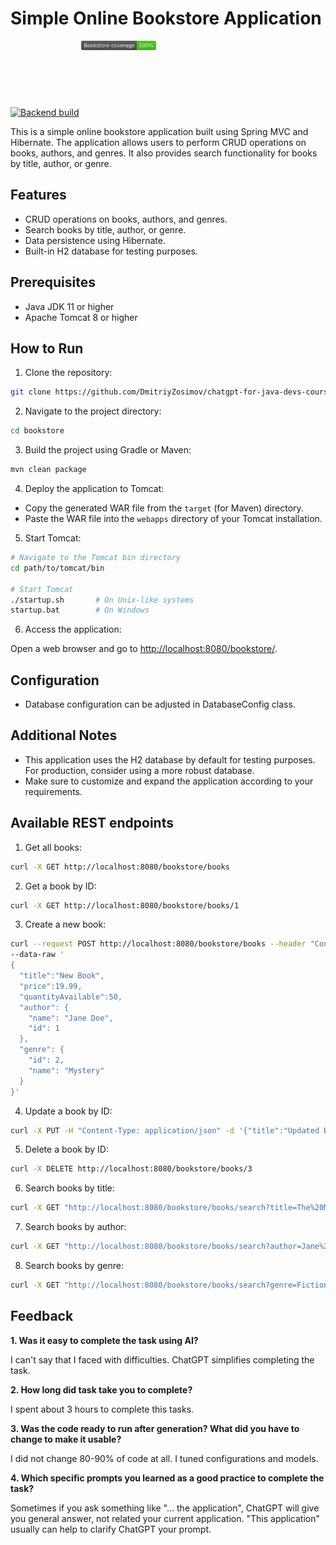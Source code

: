 # Simple Online Bookstore Application

[![Backend build](https://github.com/DmitriyZosimov/chatgpt-for-java-devs-course/actions/workflows/build.yaml/badge.svg)](https://github.com/DmitriyZosimov/chatgpt-for-java-devs-course/actions/workflows/build.yaml)
<svg fill="none" viewBox="0 0 120 120" width="120" height="120" xmlns="http://www.w3.org/2000/svg">
    <foreignObject width="100%" height="100%">
        <div xmlns="http://www.w3.org/1999/xhtml">
            <img alt="Coverage" src="https://github.com/DmitriyZosimov/chatgpt-for-java-devs-course/blob/master/.github/badges/task1-md-coverage.svg"/>
        </div>
    </foreignObject>
</svg>

This is a simple online bookstore application built using Spring MVC and Hibernate. The application allows users to perform CRUD operations on books, authors, and genres. It also provides search functionality for books by title, author, or genre.

## Features

- CRUD operations on books, authors, and genres.
- Search books by title, author, or genre.
- Data persistence using Hibernate.
- Built-in H2 database for testing purposes.

## Prerequisites

- Java JDK 11 or higher
- Apache Tomcat 8 or higher

## How to Run

1. Clone the repository:

```bash
git clone https://github.com/DmitriyZosimov/chatgpt-for-java-devs-course.git
```

2. Navigate to the project directory:

```bash
cd bookstore
```

3. Build the project using Gradle or Maven:

```bash
mvn clean package
```

4. Deploy the application to Tomcat:

- Copy the generated WAR file from the `target` (for Maven) directory.
- Paste the WAR file into the `webapps` directory of your Tomcat installation.

5. Start Tomcat:

```bash
# Navigate to the Tomcat bin directory
cd path/to/tomcat/bin

# Start Tomcat
./startup.sh       # On Unix-like systems
startup.bat        # On Windows
```

6. Access the application:

Open a web browser and go to [http://localhost:8080/bookstore/](http://localhost:8080/bookstore/).

## Configuration

- Database configuration can be adjusted in DatabaseConfig class.

## Additional Notes

- This application uses the H2 database by default for testing purposes. For production, consider using a more robust database.
- Make sure to customize and expand the application according to your requirements.

## Available REST endpoints

1. Get all books:
```bash
curl -X GET http://localhost:8080/bookstore/books
```

2. Get a book by ID:
```bash
curl -X GET http://localhost:8080/bookstore/books/1
```

3. Create a new book:
```bash
curl --request POST http://localhost:8080/bookstore/books --header "Content-Type: application/json" \
--data-raw '
{
  "title":"New Book",
  "price":19.99,
  "quantityAvailable":50, 
  "author": {
    "name": "Jane Doe",
    "id": 1
  },
  "genre": {
    "id": 2,
    "name": "Mystery"
  }
}' 
```

4. Update a book by ID:
```bash
curl -X PUT -H "Content-Type: application/json" -d '{"title":"Updated Book","price":15.99,"quantityAvailable":30}' http://localhost:8080/bookstore/books/{bookId}
```

5. Delete a book by ID:
```bash
curl -X DELETE http://localhost:8080/bookstore/books/3
```

6. Search books by title:
```bash
curl -X GET "http://localhost:8080/bookstore/books/search?title=The%20Mystery%20Mansion"
```

7. Search books by author:
```bash
curl -X GET "http://localhost:8080/bookstore/books/search?author=Jane%20Doe"
```

8. Search books by genre:
```bash
curl -X GET "http://localhost:8080/bookstore/books/search?genre=Fiction"
```

## Feedback
**1. Was it easy to complete the task using AI?**

I can't say that I faced with difficulties. ChatGPT simplifies completing the task.

**2. How long did task take you to complete?**

I spent about 3 hours to complete this tasks.

**3. Was the code ready to run after generation? What did you have to change to make it usable?**

I did not change 80-90% of code at all. I tuned configurations and models.

**4. Which specific prompts you learned as a good practice to complete the task?**

Sometimes if you ask something like "... the application", ChatGPT will give you general answer, not related your current application.
"This application" usually can help to clarify ChatGPT your prompt.